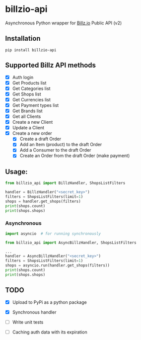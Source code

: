 # billzio-api
Asynchronous Python wrapper for [Billz.io](https://billz.io) Public API (v2)

## Installation
`pip install billzio-api`

## Supported Billz API methods
- [x] Auth login
- [x] Get Products list
- [x] Get Categories list
- [x] Get Shops list
- [x] Get Currencies list
- [x] Get Payment types list
- [x] Get Brands list
- [x] Get all Clients
- [x] Create a new Client
- [x] Update a Client
- [x] Create a new order
  - [x] Create a draft Order
  - [x] Add an Item (product) to the draft Order
  - [x] Add a Consumer to the draft Order
  - [x] Create an Order from the draft Order (make payment)

## Usage:
```python
from billzio_api import BillzHandler, ShopsListFilters

handler = BillzHandler("<secret_key>")
filters = ShopsListFilters(limit=1)
shops = handler.get_shops(filters)
print(shops.count)
print(shops.shops)
```

### Asynchronous
```python 
import asyncio  # for running synchronously

from billzio_api import AsyncBillzHandler, ShopsListFilters

...
handler = AsyncBillzHandler("<secret_key>")
filters = ShopsListFilters(limit=1)
shops = asyncio.run(handler.get_shops(filters))
print(shops.count)
print(shops.shops)
```

## TODO
- [x] Upload to PyPi as a python package
- [x] Synchronous handler
- [ ] Write unit tests
- [ ] Caching auth data with its expiration


<!-- Security scan triggered at 2025-09-01 22:54:21 -->